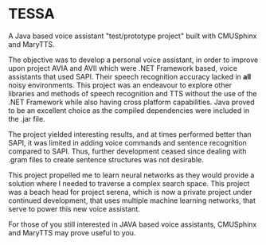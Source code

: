 # TESSA 

A Java based voice assistant "test/prototype project" built with CMUSphinx and MaryTTS. 

The objective was to develop a personal voice assistant, in order to improve upon project AVIA and AVII which were .NET Framework based, voice assistants that used SAPI. Their speech recognition accuracy lacked in **all** noisy environments. This project was an endeavour to explore other libraries and methods of speech recognition and TTS without the use of the .NET Framework while also having cross platform capabilities. Java proved to be an excellent choice as the compiled dependencies were included in the .jar file. 

The project yielded interesting results, and at times performed better than SAPI, it was limited in adding voice commands and sentence recognition compared to SAPI. Thus, further development ceased since dealing with .gram files to create sentence structures was not desirable. 
  
This project propelled me to learn neural networks as they would provide a solution where I needed to traverse a complex search space. This project was a beach head for project serena, which is now a private project under continued development, that uses multiple machine learning networks, that serve to power this new voice assistant. 

For those of you still interested in JAVA based voice assistants, CMUSphinx and MaryTTS may prove useful to you. 
